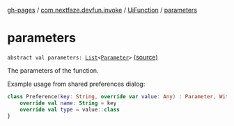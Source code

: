 [gh-pages](../../index.md) / [com.nextfaze.devfun.invoke](../index.md) / [UiFunction](index.md) / [parameters](./parameters.md)

# parameters

`abstract val parameters: `[`List`](https://kotlinlang.org/api/latest/jvm/stdlib/kotlin.collections/-list/index.html)`<`[`Parameter`](../-parameter/index.md)`>` [(source)](https://github.com/NextFaze/dev-fun/tree/master/devfun/src/main/java/com/nextfaze/devfun/invoke/UiFunction.kt#L73)

The parameters of the function.

Example usage from shared preferences dialog:

``` kotlin
class Preference(key: String, override var value: Any) : Parameter, WithInitialValue<Any>, WithNullability {
    override val name: String = key
    override val type = value::class
}
```

